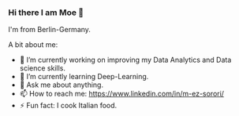 ### Hi there I am Moe 👋

I'm from Berlin-Germany.

A bit about me:
- 🔭 I’m currently working on improving my Data Analytics and Data science skills.
- 🌱 I’m currently learning Deep-Learning.
- 💬 Ask me about anything.
- 📫 How to reach me: https://www.linkedin.com/in/m-ez-sorori/
- ⚡ Fun fact: I cook Italian food.

